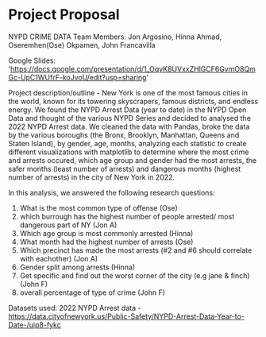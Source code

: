 # Project Proposal

NYPD CRIME DATA
Team Members: Jon Argosino, Hinna Ahmad, Oseremhen(Ose) Okpamen, John Francavilla

Google Slides: 'https://docs.google.com/presentation/d/1_OqyK8UVxxZHlGCF6GvmO8QmGc-UpC1WUfrF-koJvoU/edit?usp=sharing'

Project description/outline - New York is one of the most famous cities in the world, known for its towering skyscrapers, famous districts, and endless energy. We found the NYPD Arrest Data (year to date) in the NYPD Open Data and thought of the various NYPD Series and decided to analysed the 2022 NYPD Arrest data. We cleaned the data with Pandas, broke the data by the various boroughs (the Bronx, Brooklyn, Manhattan, Queens and Staten Island), by gender, age, months, analyzing each statistic to create different visualizations with matplotlib to determine where the most crime and arrests occured, which age group and gender had the most arrests, the safer months (least number of arrests) and dangerous months (highest number of arrests) in the city of New York in 2022. 

In this analysis, we answered the following research questions: 
1. What is the most common type of offense (Ose)
2. which burrough has the highest number of people arrested/ most dangerous part of NY (Jon A)
3. Which age group is most commonly arrested (Hinna)
4. What month had the highest number of arrests (Ose)
5. Which precinct has made the most arrests (#2 and #6 should correlate with eachother) (Jon A)
6. Gender split among arrests (Hinna)
7. Get specific and find out the worst corner of the city (e.g jane & finch) (John F)
8. overall percentage of type of crime (John F)

Datasets used: 2022 NYPD Arrest data - https://data.cityofnewyork.us/Public-Safety/NYPD-Arrest-Data-Year-to-Date-/uip8-fykc

